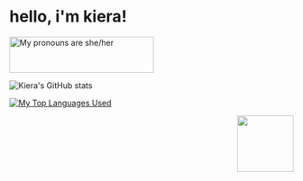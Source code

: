 <h1>hello, i'm kiera!</h1>
<a>
  <img src="https://pronouns.vercel.app/she/her?gradient=earthly" width="256" height="64" alt="My pronouns are she/her">
</a>

![Kiera's GitHub stats](https://github-readme-stats.vercel.app/api?username=kierawr&theme=onedark&show_icons=true)

[![My Top Languages Used](https://github-readme-stats.vercel.app/api/top-langs/?username=kierawr&layout=compact&theme=onedark)](https://github.com/kierawr/github-readme-stats)

<img src="https://media2.giphy.com/media/y93slPbDMdeXJQONHa/giphy.gif" width="100" align="right">
